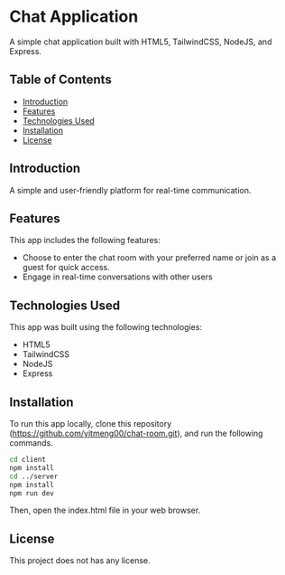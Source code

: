 # Chat Application

A simple chat application built with HTML5, TailwindCSS, NodeJS, and Express.

## Table of Contents

- [Introduction](#introduction)
- [Features](#features)
- [Technologies Used](#technologies-used)
- [Installation](#installation)
- [License](#license)

## Introduction

A simple and user-friendly platform for real-time communication.

## Features

This app includes the following features:

- Choose to enter the chat room with your preferred name or join as a guest for quick access.
- Engage in real-time conversations with other users

## Technologies Used

This app was built using the following technologies:

- HTML5
- TailwindCSS
- NodeJS
- Express

## Installation

To run this app locally, clone this repository (https://github.com/yitmeng00/chat-room.git), and run the following commands.

```bash
cd client
npm install
cd ../server
npm install
npm run dev
```

Then, open the index.html file in your web browser.

## License
This project does not has any license.
